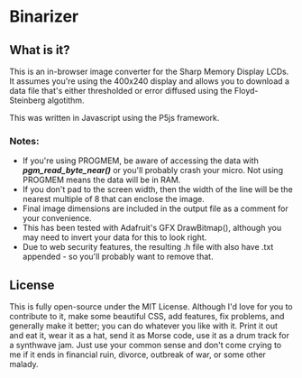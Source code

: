 # Binarizer

## What is it?
This is an in-browser image converter for the Sharp Memory Display LCDs.
It assumes you're using the 400x240 display and allows you to download a data file that's either thresholded or error diffused using the Floyd-Steinberg algotithm.

This was written in Javascript using the P5js framework.

### Notes: 
- If you're using PROGMEM, be aware of accessing the data with ___pgm_read_byte_near()___ or you'll probably crash your micro. Not using PROGMEM means the data will be in RAM.
- If you don't pad to the screen width, then the width of the line will be the nearest multiple of 8 that can enclose the image.
- Final image dimensions are included in the output file as a comment for your convenience.
- This has been tested with Adafruit's GFX DrawBitmap(), although you may need to invert your data for this to look right.
- Due to web security features, the resulting .h file with also have .txt appended - so you'll probably want to remove that.

## License
This is fully open-source under the MIT License. 
Although I'd love for you to contribute to it, make some beautiful CSS, add features, fix problems, and generally make it better; you can do whatever 
you like with it. Print it out and eat it, wear it as a hat, send it as Morse code, use it as a drum track for a synthwave jam. Just use your common sense 
and don't come crying to me if it ends in financial ruin, divorce, outbreak of war, or some other malady.
